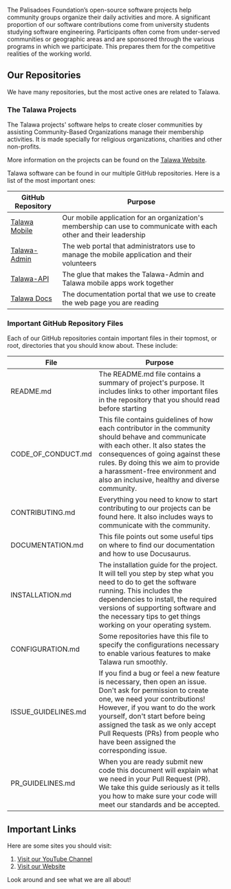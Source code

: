 The Palisadoes Foundation’s open-source software projects help community groups organize their daily activities and more. A significant proportion of our software contributions come from university students studying software engineering. Participants often come from under-served communities or geographic areas and are sponsored through the various programs in which we participate. This prepares them for the competitive realities of the working world.

## Our Repositories
We have many repositories, but the most active ones are related to Talawa.

### The Talawa Projects

The Talawa projects' software helps to create closer communities by assisting Community-Based Organizations manage their membership activities. It is made specially for religious organizations, charities and other non-profits.

More information on the projects can be found on the [Talawa Website](https://docs.talawa.io).

Talawa software can be found in our multiple GitHub repositories. Here is a list of the most important ones:

| GitHub Repository | Purpose |
| --- | --- |
| [Talawa Mobile](https://github.com/PalisadoesFoundation/talawa) | Our mobile application for an organization's membership can use to communicate with each other and their leadership |
| [Talawa-Admin](https://github.com/PalisadoesFoundation/talawa-admin) | The web portal that administrators use to manage the mobile application and their volunteers |
| [Talawa-API](https://github.com/PalisadoesFoundation/talawa-api) | The glue that makes the Talawa-Admin and Talawa mobile apps work together |
| [Talawa Docs](https://github.com/PalisadoesFoundation/talawa-docs) | The documentation portal that we use to create the web page you are reading |

### Important GitHub Repository Files

Each of our GitHub repositories contain important files in their topmost, or root, directories that you should know about. These include:

| File | Purpose |
| --- | --- |
| README.md | The README.md file contains a summary of project's purpose. It includes links to other important files in the repository that you should read before starting |
| CODE_OF_CONDUCT.md | This file contains guidelines of how each contributor in the community should behave and communicate with each other. It also states the consequences of going against these rules. By doing this we aim to provide a harassment-free environment and also an inclusive, healthy and diverse community. |
| CONTRIBUTING.md | Everything you need to know to start contributing to our projects can be found here. It also includes ways to communicate with the community. |
| DOCUMENTATION.md | This file points out some useful tips on where to find our documentation and how to use Docusaurus. |
| INSTALLATION.md | The installation guide for the project. It will tell you step by step what you need to do to get the software running. This includes the dependencies to install, the required versions of supporting software and the necessary tips to get things working on your operating system. |
| CONFIGURATION.md | Some repositories have this file to specify the configurations necessary to enable various features to make Talawa run smoothly. |
| ISSUE_GUIDELINES.md | If you find a bug or feel a new feature is necessary, then open an issue. Don't ask for permission to create one, we need your contributions! However, if you want to do the work yourself, don't start before being assigned the task as we only accept Pull Requests (PRs) from people who have been assigned the corresponding issue. |
| PR_GUIDELINES.md | When you are ready submit new code this document will explain what we need in your Pull Request (PR). We take this guide seriously as it tells you how to make sure your code will meet our standards and be accepted. |


## Important Links
Here are some sites you should visit:

1. [Visit our YouTube Channel](https://www.youtube.com/@PalisadoesOrganization)
2. [Visit our Website](https://www.palisadoes.org)

Look around and see what we are all about!
